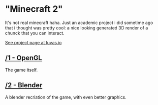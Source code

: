 # "Minecraft 2"
It's not real minecraft haha.
Just an academic project i did sometime ago that i thought was pretty cool: a nice looking generated 3D render of a chunck that you can interact.

[See project page at luvas.io](https://luvas.io/portfolio/minecraft2)


## **[/1 - OpenGL](https://github.com/miiranta/usp/tree/main/Computer%20Graphics/Projects/1%20-%20OpenGL)**

The game itself.

## **[/2 - Blender](https://github.com/miiranta/usp/tree/main/Computer%20Graphics/Projects/2%20-%20Blender)**

A blender recriation of the game, with even better graphics.